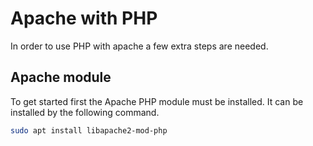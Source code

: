 # Apache with PHP

In order to use PHP with apache a few extra steps are needed.

## Apache module

To get started first the Apache PHP module must be installed.
It can be installed by the following command.

``` bash 
sudo apt install libapache2-mod-php
```

